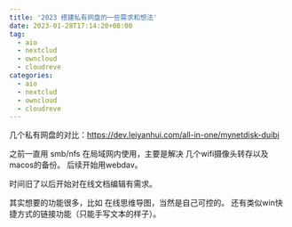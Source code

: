 ```yaml
---
title: '2023 搭建私有网盘的一些需求和想法'
date: 2023-01-28T17:14:20+08:00
tag:
  - aio
  - nextclud
  - owncloud
  - cloudreve
categories: 
  - aio
  - nextclud
  - owncloud
  - cloudreve
---
```


几个私有网盘的对比：https://dev.leiyanhui.com/all-in-one/mynetdisk-duibi

之前一直用 smb/nfs 在局域网内使用，主要是解决 几个wifi摄像头转存以及 macos的备份。 后续开始用webdav。

时间旧了以后开始对在线文档编辑有需求。

其实想要的功能很多，比如 在线思维导图，当然是自己可控的。  还有类似win快捷方式的链接功能（只能手写文本的样子）。

